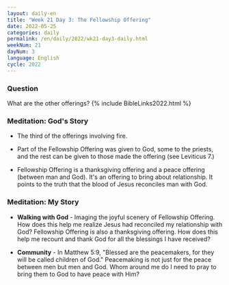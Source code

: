 ```yaml
---
layout: daily-en
title: "Week 21 Day 3: The Fellowship Offering"
date: 2022-05-25
categories: daily
permalink: /en/daily/2022/wk21-day3-daily.html
weekNum: 21
dayNum: 3
language: English
cycle: 2022
---
```

### Question     
What are the other offerings?
{% include BibleLinks2022.html %} 

### Meditation: God's Story   
+ The third of the offerings involving fire. 

+ Part of the Fellowship Offering was given to God, some to the priests, and the rest can be given to those made the offering (see Leviticus 7.) 

+ Fellowship Offering is a thanksgiving offering and a peace offering (between man and God). It's an offering to bring about relationship. It points to the truth that the blood of Jesus reconciles man with God. 

### Meditation: My Story   
+ **Walking with God** - Imaging the joyful scenery of Fellowship Offering. How does this help me realize Jesus had reconciled my relationship with God? Fellowship Offering is also a thanksgiving offering. How does this help me recount and thank God for all the blessings I have received? 

+ **Community** - In Matthew 5:9, "Blessed are the peacemakers, for they will be called children of God." Peacemaking is not just for the peace between men but men and God. Whom around me do I need to pray to bring them to God to have peace with Him? 
